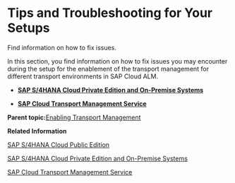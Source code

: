 <!-- loio0fb29d94c7a3433c9307ec64e1f7005b -->

# Tips and Troubleshooting for Your Setups

Find information on how to fix issues.

In this section, you find information on how to fix issues you may encounter during the setup for the enablement of the transport management for different transport environments in SAP Cloud ALM.

-   **[SAP S/4HANA Cloud Private Edition and On-Premise Systems](sap-s-4hana-cloud-private-edition-and-on-premise-systems-f5309b8.md "")**  

-   **[SAP Cloud Transport Management Service](sap-cloud-transport-management-service-96a1c14.md "")**  


**Parent topic:**[Enabling Transport Management](enabling-transport-management-4b74b16.md "Learn how to enable the transport management of different transport environments for SAP Cloud ALM.")

**Related Information**  


[SAP S/4HANA Cloud Public Edition](sap-s-4hana-cloud-public-edition-a4238a9.md "Enable the transport management with Adaptation Transport Organizer.")

[SAP S/4HANA Cloud Private Edition and On-Premise Systems](sap-s-4hana-cloud-private-edition-and-on-premise-systems-5aa24f0.md "Learn how to configure your SAP Cloud ALM deployment scenario for CTS integration.")

[SAP Cloud Transport Management Service](sap-cloud-transport-management-service-8b4af2f.md "Enable the transport management for the SAP Cloud Transport Management service for SAP Cloud ALM.")

